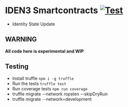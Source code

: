 # IDEN3 Smartcontracts [![Test](https://github.com/iden3/contracts/workflows/Tests/badge.svg)](https://github.com/iden3/contracts/actions?query=workflow%3ATests)

- Identity State Update

## WARNING

**All code here is experimental and WIP**

## Testing

- Install truffle `npm i -g truffle`
- Run the tests `truffle test` 
- Run coverage tests `npm run coverage`
- truffle migrate --network ropsten --skipDryRun
- truffle migrate --network=development
